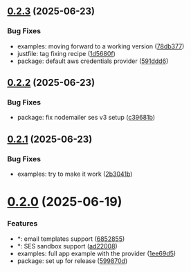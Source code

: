 ## [0.2.3](https://github.com/bkosm/medusa-notification-ses/compare/v0.2.2...v0.2.3) (2025-06-23)


### Bug Fixes

* examples: moving forward to a working version ([78db377](https://github.com/bkosm/medusa-notification-ses/commit/78db377428f15bd6b6509c423d04a8c717ad15eb))
* justfile: tag fixing recipe ([1d5680f](https://github.com/bkosm/medusa-notification-ses/commit/1d5680f67b8897d58728f171e8a32d438dd4e537))
* package: default aws credentials provider ([591ddd6](https://github.com/bkosm/medusa-notification-ses/commit/591ddd66ae425c2bcfe816525342d2db626c9a44))

## [0.2.2](https://github.com/bkosm/medusa-notification-ses/compare/v0.2.1...v0.2.2) (2025-06-23)


### Bug Fixes

* package: fix nodemailer ses v3 setup ([c39681b](https://github.com/bkosm/medusa-notification-ses/commit/c39681ba72d5fb67e3aa0fd5b246b5baafcd7992))

## [0.2.1](https://github.com/bkosm/medusa-notification-ses/compare/v0.2.0...v0.2.1) (2025-06-23)


### Bug Fixes

* examples: try to make it work ([2b3041b](https://github.com/bkosm/medusa-notification-ses/commit/2b3041b2b5271e9d4612f5404ade56dab00b04c4))

# [0.2.0](https://github.com/bkosm/medusa-notification-ses/compare/v0.1.0...v0.2.0) (2025-06-19)


### Features

* *: email templates support ([6852855](https://github.com/bkosm/medusa-notification-ses/commit/68528554be7905b4fd02d44989e1ae01e757c93b))
* *: SES sandbox support ([ad22008](https://github.com/bkosm/medusa-notification-ses/commit/ad2200830203ef0cefd65f663c401de2d6967c4d))
* examples: full app example with the provider ([1ee69d5](https://github.com/bkosm/medusa-notification-ses/commit/1ee69d5da163e8cfd3f57988497a5fdf22574295))
* package: set up for release ([599870d](https://github.com/bkosm/medusa-notification-ses/commit/599870d8e352c19087541249738b2213248b8b64))
